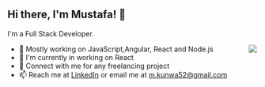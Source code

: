 ## Hi there, I'm Mustafa! 👋

I'm a Full Stack Developer.

<img align="right" src="https://github-readme-stats.vercel.app/api/top-langs/?username=mustafakunwa&theme=light&hide_langs_below=1" />


- 🔭 Mostly working on JavaScript,Angular, React and Node.js
- 🌱 I'm currently in working on React
- 👯 Connect with me for any freelancing project
- 📫 Reach me at [LinkedIn](https://www.linkedin.com/in/mustafa-kunwa-63497212b/) or email me at m.kunwa52@gmail.com


